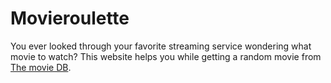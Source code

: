 # Movieroulette

You ever looked through your favorite streaming service wondering what movie to watch?
This website helps you while getting a random movie from [The movie DB](https://www.themoviedb.org/).
